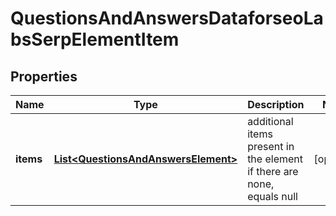 

# QuestionsAndAnswersDataforseoLabsSerpElementItem


## Properties

| Name | Type | Description | Notes |
|------------ | ------------- | ------------- | -------------|
|**items** | [**List&lt;QuestionsAndAnswersElement&gt;**](QuestionsAndAnswersElement.md) | additional items present in the element if there are none, equals null |  [optional] |



